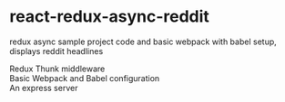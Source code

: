 # react-redux-async-reddit
redux async sample project code and basic webpack with babel setup, displays reddit headlines

Redux Thunk middleware    
Basic Webpack and Babel configuration    
An express server    
